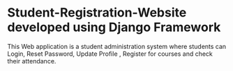 
# Student-Registration-Website developed using Django Framework
This Web application is a student administration system where students can Login, Reset Password, Update Profile , Register for courses and check their attendance.

